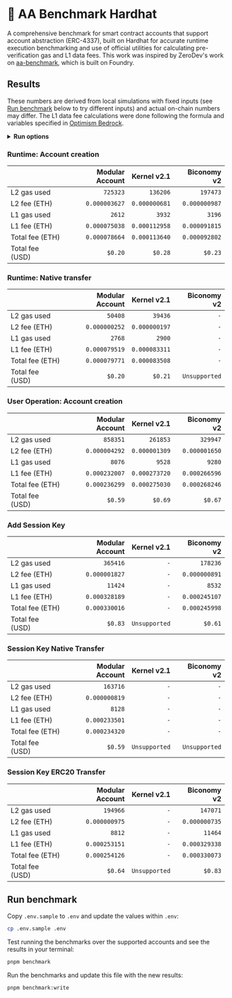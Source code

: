 # 👷 AA Benchmark Hardhat

A comprehensive benchmark for smart contract accounts that support account abstraction (ERC-4337), built on Hardhat for accurate runtime execution benchmarking and use of official utilities for calculating pre-verification gas and L1 data fees. This work was inspired by ZeroDev's work on [aa-benchmark](https://github.com/zerodevapp/aa-benchmark), which is built on Foundry.

## Results

These numbers are derived from local simulations with fixed inputs (see [Run benchmark](#run-benchmark) below to try different inputs) and actual on-chain numbers may differ. The L1 data fee calculations were done following the formula and variables specified in [Optimism Bedrock](https://docs.optimism.io/stack/transactions/fees#bedrock).

<!-- BENCHMARK_RESULTS -->

<details>
<summary><b>Run options</b></summary>

Last run: Fri, 16 Feb 2024 23:36:24 GMT
| Option              |   Value |
| :------------------ | ------: |
| L2 gas price (Gwei) | `0.005` |
| L1 gas price (Gwei) |    `42` |
| ETH price (USD)     | `$2500` |

</details>

### Runtime: Account creation

|                 | Modular Account |   Kernel v2.1 |   Biconomy v2 |
| :-------------- | --------------: | ------------: | ------------: |
| L2 gas used     |        `725323` |      `136206` |      `197473` |
| L2 fee (ETH)    |   `0.000003627` | `0.000000681` | `0.000000987` |
| L1 gas used     |          `2612` |        `3932` |        `3196` |
| L1 fee (ETH)    |   `0.000075038` | `0.000112958` | `0.000091815` |
| Total fee (ETH) |   `0.000078664` | `0.000113640` | `0.000092802` |
| Total fee (USD) |         `$0.20` |       `$0.28` |       `$0.23` |

### Runtime: Native transfer

|                 | Modular Account |   Kernel v2.1 |   Biconomy v2 |
| :-------------- | --------------: | ------------: | ------------: |
| L2 gas used     |         `50408` |       `39436` |           `-` |
| L2 fee (ETH)    |   `0.000000252` | `0.000000197` |           `-` |
| L1 gas used     |          `2768` |        `2900` |           `-` |
| L1 fee (ETH)    |   `0.000079519` | `0.000083311` |           `-` |
| Total fee (ETH) |   `0.000079771` | `0.000083508` |           `-` |
| Total fee (USD) |         `$0.20` |       `$0.21` | `Unsupported` |

### User Operation: Account creation

|                 | Modular Account |   Kernel v2.1 |   Biconomy v2 |
| :-------------- | --------------: | ------------: | ------------: |
| L2 gas used     |        `858351` |      `261853` |      `329947` |
| L2 fee (ETH)    |   `0.000004292` | `0.000001309` | `0.000001650` |
| L1 gas used     |          `8076` |        `9528` |        `9280` |
| L1 fee (ETH)    |   `0.000232007` | `0.000273720` | `0.000266596` |
| Total fee (ETH) |   `0.000236299` | `0.000275030` | `0.000268246` |
| Total fee (USD) |         `$0.59` |       `$0.69` |       `$0.67` |

### Add Session Key

|                 | Modular Account |   Kernel v2.1 |   Biconomy v2 |
| :-------------- | --------------: | ------------: | ------------: |
| L2 gas used     |        `365416` |           `-` |      `178236` |
| L2 fee (ETH)    |   `0.000001827` |           `-` | `0.000000891` |
| L1 gas used     |         `11424` |           `-` |        `8532` |
| L1 fee (ETH)    |   `0.000328189` |           `-` | `0.000245107` |
| Total fee (ETH) |   `0.000330016` |           `-` | `0.000245998` |
| Total fee (USD) |         `$0.83` | `Unsupported` |       `$0.61` |

### Session Key Native Transfer

|                 | Modular Account |   Kernel v2.1 |   Biconomy v2 |
| :-------------- | --------------: | ------------: | ------------: |
| L2 gas used     |        `163716` |           `-` |           `-` |
| L2 fee (ETH)    |   `0.000000819` |           `-` |           `-` |
| L1 gas used     |          `8128` |           `-` |           `-` |
| L1 fee (ETH)    |   `0.000233501` |           `-` |           `-` |
| Total fee (ETH) |   `0.000234320` |           `-` |           `-` |
| Total fee (USD) |         `$0.59` | `Unsupported` | `Unsupported` |

### Session Key ERC20 Transfer

|                 | Modular Account |   Kernel v2.1 |   Biconomy v2 |
| :-------------- | --------------: | ------------: | ------------: |
| L2 gas used     |        `194966` |           `-` |      `147071` |
| L2 fee (ETH)    |   `0.000000975` |           `-` | `0.000000735` |
| L1 gas used     |          `8812` |           `-` |       `11464` |
| L1 fee (ETH)    |   `0.000253151` |           `-` | `0.000329338` |
| Total fee (ETH) |   `0.000254126` |           `-` | `0.000330073` |
| Total fee (USD) |         `$0.64` | `Unsupported` |       `$0.83` |

<!-- /BENCHMARK_RESULTS -->

## Run benchmark

Copy `.env.sample` to `.env` and update the values within `.env`:

```bash
cp .env.sample .env
```

Test running the benchmarks over the supported accounts and see the results in your terminal:

```bash
pnpm benchmark
```

Run the benchmarks and update this file with the new results:

```bash
pnpm benchmark:write
```
